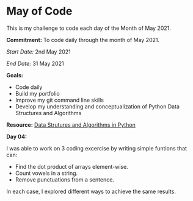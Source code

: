 # May of Code

This is my challenge to code each day of the Month of May 2021.

**Commitment:** To code daily through the month of May 2021.

*Start Date:* 2nd May 2021

*End Date:* 31 May 2021

**Goals:** 
- Code daily
- Build my portfolio
- Improve my git command line skills
- Develop my understanding and conceptualization of Python Data Structures and Algorithms
       
**Resource:**  [Data Strutures and Algorithms in Python](https://www.wiley.com/en-us/Data+Structures+and+Algorithms+in+Python-p-9781118290279)

**Day 04:**

I was able to work on 3 coding excercise by writing simple funtions that can:

- Find the dot product of arrays element-wise.
- Count vowels in a string.
- Remove punctuations from a sentence.

In each case, I explored different ways to achieve the same results.
